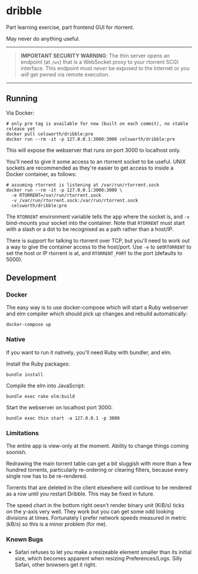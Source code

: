 # dribble

Part learning exercise, part frontend GUI for rtorrent.

May never do anything useful.

---
> **IMPORTANT SECURITY WARNING**: The thin server opens an endpoint (at `/ws`) that is a WebSocket proxy to your rtorrent SCGI interface. This endpoint must *never* be exposed to the Internet or you *will* get pwned via remote execution.
---

## Running

Via Docker:

```
# only pre tag is available for now (built on each commit), no stable release yet
docker pull celsworth/dribble:pre
docker run --rm -it -p 127.0.0.1:3000:3000 celsworth/dribble:pre
```

This will expose the webserver that runs on port 3000 to localhost only.

You'll need to give it some access to an rtorrent socket to be useful. UNIX sockets are recommended as they're easier to get access to inside a Docker container, as follows:

```
# assuming rtorrent is listening at /var/run/rtorrent.sock
docker run --rm -it -p 127.0.0.1:3000:3000 \
  -e RTORRENT=/var/run/rtorrent.sock
  -v /var/run/rtorrent.sock:/var/run/rtorrent.sock
  celsworth/dribble:pre
```

The `RTORRENT` environment variable tells the app where the socket is, and `-v` bind-mounts your socket into the container. Note that `RTORRENT` must start with a slash or a dot to be recognised as a path rather than a host/IP.

There is support for talking to rtorrent over TCP, but you'll need to work out a way to give the container access to the host/port. Use `-e` to set`RTORRENT` to set the host or IP rtorrent is at, and `RTORRENT_PORT` to the port (defaults to 5000).

## Development

### Docker

The easy way is to use docker-compose which will start a Ruby webserver and elm compiler which should pick up changes and rebuild automatically:

```
docker-compose up
```

### Native

If you want to run it natively, you'll need Ruby with bundler, and elm.


Install the Ruby packages:

```
bundle install
```

Compile the elm into JavaScript:

```
bundle exec rake elm:build
```

Start the webserver on localhost port 3000:

```
bundle exec thin start -a 127.0.0.1 -p 3000
```


### Limitations

The entire app is view-only at the moment. Ability to change things coming soonish.

Redrawing the main torrent table can get a bit sluggish with more than a few hundred torrents, particularly re-ordering or clearing filters, because every single row has to be re-rendered.

Torrents that are deleted in the client elsewhere will continue to be rendered as a row until you restart Dribble. This may be fixed in future.

The speed chart in the bottom right oesn't render binary unit (KiB/s) ticks on the y-axis very well. They work but you can get some odd looking divisions at times. Fortunately I prefer network speeds measured in metric (kB/s) so this is a minor problem (for me).


### Known Bugs

* Safari refuses to let you make a resizeable element smaller than its initial size, which becomes apparent when resizing Preferences/Logs. Silly Safari, other browsers get it right.
